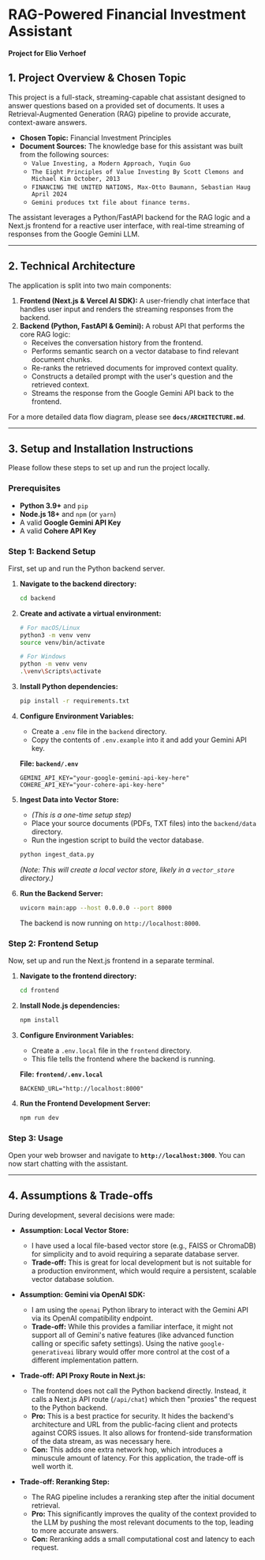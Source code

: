 # RAG-Powered Financial Investment Assistant

**Project for Elio Verhoef**

## 1. Project Overview & Chosen Topic

This project is a full-stack, streaming-capable chat assistant designed to answer questions based on a provided set of documents. It uses a Retrieval-Augmented Generation (RAG) pipeline to provide accurate, context-aware answers.

*   **Chosen Topic:** Financial Investment Principles
*   **Document Sources:** The knowledge base for this assistant was built from the following sources:
    *   `Value Investing, a Modern Approach, Yuqin Guo`
    *   `The Eight Principles of Value Investing By Scott Clemons and Michael Kim October, 2013`
    *   `FINANCING THE UNITED NATIONS, Max-Otto Baumann, Sebastian Haug April 2024`
    *   `Gemini produces txt file about finance terms.`

The assistant leverages a Python/FastAPI backend for the RAG logic and a Next.js frontend for a reactive user interface, with real-time streaming of responses from the Google Gemini LLM.

---

## 2. Technical Architecture

The application is split into two main components:

1.  **Frontend (Next.js & Vercel AI SDK):** A user-friendly chat interface that handles user input and renders the streaming responses from the backend.
2.  **Backend (Python, FastAPI & Gemini):** A robust API that performs the core RAG logic:
    *   Receives the conversation history from the frontend.
    *   Performs semantic search on a vector database to find relevant document chunks.
    *   Re-ranks the retrieved documents for improved context quality.
    *   Constructs a detailed prompt with the user's question and the retrieved context.
    *   Streams the response from the Google Gemini API back to the frontend.

For a more detailed data flow diagram, please see **`docs/ARCHITECTURE.md`**.

---

## 3. Setup and Installation Instructions

Please follow these steps to set up and run the project locally.

### Prerequisites

*   **Python 3.9+** and `pip`
*   **Node.js 18+** and `npm` (or `yarn`)
*   A valid **Google Gemini API Key**
*   A valid **Cohere API Key**

### Step 1: Backend Setup

First, set up and run the Python backend server.

1.  **Navigate to the backend directory:**
    ```bash
    cd backend
    ```

2.  **Create and activate a virtual environment:**
    ```bash
    # For macOS/Linux
    python3 -m venv venv
    source venv/bin/activate

    # For Windows
    python -m venv venv
    .\venv\Scripts\activate
    ```

3.  **Install Python dependencies:**
    ```bash
    pip install -r requirements.txt
    ```

4.  **Configure Environment Variables:**
    *   Create a `.env` file in the `backend` directory.
    *   Copy the contents of `.env.example` into it and add your Gemini API key.

    **File: `backend/.env`**
    ```
    GEMINI_API_KEY="your-google-gemini-api-key-here"
    COHERE_API_KEY="your-cohere-api-key-here"
    ```

5.  **Ingest Data into Vector Store:**
    *   *(This is a one-time setup step)*
    *   Place your source documents (PDFs, TXT files) into the `backend/data` directory.
    *   Run the ingestion script to build the vector database.
    ```bash
    python ingest_data.py
    ```
    *(Note: This will create a local vector store, likely in a `vector_store` directory.)*

6.  **Run the Backend Server:**
    ```bash
    uvicorn main:app --host 0.0.0.0 --port 8000
    ```
    The backend is now running on `http://localhost:8000`.

### Step 2: Frontend Setup

Now, set up and run the Next.js frontend in a separate terminal.

1.  **Navigate to the frontend directory:**
    ```bash
    cd frontend
    ```

2.  **Install Node.js dependencies:**
    ```bash
    npm install
    ```

3.  **Configure Environment Variables:**
    *   Create a `.env.local` file in the `frontend` directory.
    *   This file tells the frontend where the backend is running.

    **File: `frontend/.env.local`**
    ```
    BACKEND_URL="http://localhost:8000"
    ```

4.  **Run the Frontend Development Server:**
    ```bash
    npm run dev
    ```

### Step 3: Usage

Open your web browser and navigate to **`http://localhost:3000`**. You can now start chatting with the assistant.

---

## 4. Assumptions & Trade-offs

During development, several decisions were made:

*   **Assumption: Local Vector Store:**
    *   I have used a local file-based vector store (e.g., FAISS or ChromaDB) for simplicity and to avoid requiring a separate database server.
    *   **Trade-off:** This is great for local development but is not suitable for a production environment, which would require a persistent, scalable vector database solution.

*   **Assumption: Gemini via OpenAI SDK:**
    *   I am using the `openai` Python library to interact with the Gemini API via its OpenAI compatibility endpoint.
    *   **Trade-off:** While this provides a familiar interface, it might not support all of Gemini's native features (like advanced function calling or specific safety settings). Using the native `google-generativeai` library would offer more control at the cost of a different implementation pattern.

*   **Trade-off: API Proxy Route in Next.js:**
    *   The frontend does not call the Python backend directly. Instead, it calls a Next.js API route (`/api/chat`) which then "proxies" the request to the Python backend.
    *   **Pro:** This is a best practice for security. It hides the backend's architecture and URL from the public-facing client and protects against CORS issues. It also allows for frontend-side transformation of the data stream, as was necessary here.
    *   **Con:** This adds one extra network hop, which introduces a minuscule amount of latency. For this application, the trade-off is well worth it.

*   **Trade-off: Reranking Step:**
    *   The RAG pipeline includes a reranking step after the initial document retrieval.
    *   **Pro:** This significantly improves the quality of the context provided to the LLM by pushing the most relevant documents to the top, leading to more accurate answers.
    *   **Con:** Reranking adds a small computational cost and latency to each request.